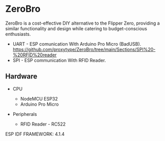 # ZeroBro
ZeroBro is a cost-effective DIY alternative to the Flipper Zero, providing a similar functionality and design while catering to budget-conscious enthusiasts.

* UART - ESP comunication With Arduino Pro Micro (BadUSB). https://github.com/proxytype/ZeroBro/tree/main/Sections/SPI%20-%20RFID%20reader
* SPI - ESP communication With RFID Reader.

## Hardware

* CPU
  * NodeMCU ESP32
  * Arduino Pro Micro

* Peripherals
   * RFID Reader - RC522


ESP IDF FRAMEWORK: 4.1.4
